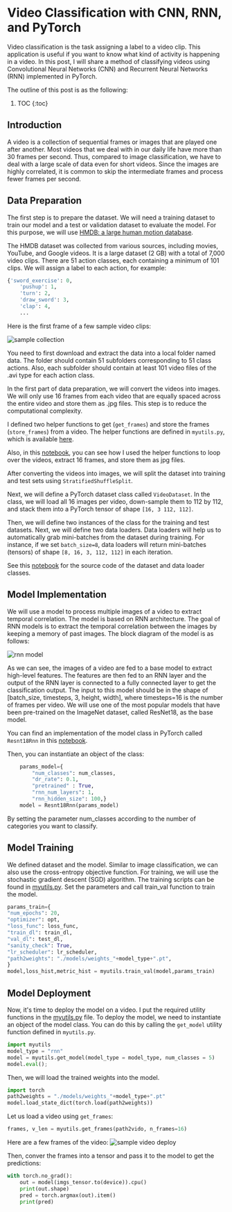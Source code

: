 # Video Classification with CNN, RNN, and PyTorch

Video classification is the task assigning a label to a video clip. This application is useful if you want to know what kind of
activity is happening in a video. In this post, I will share a method of classifying videos using Convolutional Neural Networks (CNN) and Recurrent Neural Networks (RNN) implemented in PyTorch.

The outline of this post is as the following:
1. TOC
{:toc}

## Introduction
A video is a collection of sequential frames or images that are played one after another. Most videos that we deal with in our daily life have
more than 30 frames per second. Thus, compared to image classification, we have to deal with a large scale of data even for short videos. Since the images are highly correlated, it is common to skip the intermediate frames and process fewer frames per second. 


## Data Preparation
The first step is to prepare the dataset. We will need a training dataset to train our model and a test or validation dataset to evaluate the model. For this purpose, we will use [HMDB: a large human motion database](https://serre-lab.clps.brown.edu/resource/hmdb-a-large-human-motion-database/#overview). 

The HMDB dataset was collected from various sources, including movies, YouTube, and Google videos. It is a large dataset (2 GB) with a total of 7,000 video clips. There are 51 action classes, each containing a minimum of 101 clips. We will assign a label to each action, for example:

```python
{'sword_exercise': 0,
    'pushup': 1,
    'turn': 2,
    'draw_sword': 3,
    'clap': 4,
    ...
```

Here is the first frame of a few sample video clips:

![sample collection](/images/vidclass/samplevid.png)

You need to first download and extract the data into a local folder named data. The folder should contain 51 subfolders corresponding to 51 class actions. Also, each subfolder should contain at least 101 video files of the .avi type for each action class. 

In the first part of data preparation, we will convert the videos into images. We will only use 16 frames from each video that are equally spaced across the entire video and store them as .jpg files. This step is to reduce the computational complexity.

I defined two helper functions to get (```get_frames```) and store the frames (```store_frames```) from a video. The helper functions are defined in ```myutils.py```, which is available [here](https://github.com/PacktPublishing/PyTorch-Computer-Vision-Cookbook/blob/master/Chapter10/myutils.py).

Also, in this [notebook](https://github.com/PacktPublishing/PyTorch-Computer-Vision-Cookbook/blob/master/Chapter10/prepare_data.ipynb), you can see how I used the helper functions to loop over the videos, extract 16 frames, and store them as jpg files.

After converting the videos into images, we will split the dataset into training and test sets using ```StratifiedShuffleSplit```. 

Next, we will define a PyTorch dataset class called ```VideoDataset```. In the class, we will load all 16 images per video, down-sample them to 112 by 112, and stack them into a PyTorch tensor of shape ```[16, 3 112, 112]```.

Then, we will define two instances of the class for the training and test datasets. Next, we will define two data loaders. Data loaders will help us to automatically grab mini-batches from the dataset during training. For instance, if we set ```batch_size=8```, data loaders will return mini-batches (tensors) of shape ```[8, 16, 3, 112, 112]``` in each iteration.

See this [notebook](https://github.com/PacktPublishing/PyTorch-Computer-Vision-Cookbook/blob/master/Chapter10/Chapter10.ipynb) for the source code of the dataset and data loader classes.

## Model Implementation
We will use a model to process multiple images of a video to extract temporal correlation. The model is based on RNN architecture. The goal of RNN models is to extract the
temporal correlation between the images by keeping a memory of past images. The block
diagram of the model is as follows:

![rnn model](/images/vidclass/rnnmodel.png)

As we can see, the images of a video are fed to a base model to extract high-level features.
The features are then fed to an RNN layer and the output of the RNN layer is connected to
a fully connected layer to get the classification output. The input to this model should be in
the shape of [batch_size, timesteps, 3, height, width], where timesteps=16 is
the number of frames per video. We will use one of the most popular models that have been
pre-trained on the ImageNet dataset, called ResNet18, as the base model.

You can find an implementation of the model class in PyTorch called ```Resnt18Rnn``` in this [notebook](https://github.com/PacktPublishing/PyTorch-Computer-Vision-Cookbook/blob/master/Chapter10/Chapter10.ipynb).

Then, you can instantiate an object of the class:

```python
    params_model={
        "num_classes": num_classes,
        "dr_rate": 0.1,
        "pretrained" : True,
        "rnn_num_layers": 1,
        "rnn_hidden_size": 100,}
    model = Resnt18Rnn(params_model)      
```

By setting the parameter num_classes according to the number of categories you want to classify.



## Model Training

We defined dataset and the model. Similar to image classification, we can also use the cross-entropy objective function. For training, we will
use the stochastic gradient descent (SGD) algorithm. The training scripts can be found in [myutils.py](https://github.com/PacktPublishing/PyTorch-Computer-Vision-Cookbook/blob/master/Chapter10/myutils.py). Set the parameters and call train_val function to train the model.

```python
params_train={
"num_epochs": 20,
"optimizer": opt,
"loss_func": loss_func,
"train_dl": train_dl,
"val_dl": test_dl,
"sanity_check": True,
"lr_scheduler": lr_scheduler,
"path2weights": "./models/weights_"+model_type+".pt",
}
model,loss_hist,metric_hist = myutils.train_val(model,params_train)
```

## Model Deployment

Now, it's time to deploy the model on a video. I put the required utility functions in the [myutils.py](https://github.com/PacktPublishing/PyTorch-Computer-Vision-Cookbook/blob/master/Chapter10/myutils.py) file. To deploy the model, we need to instantiate an object
of the model class. You can do this by calling the ```get_model``` utility function defined in ```myutils.py```. 

```python
import myutils
model_type = "rnn"
model = myutils.get_model(model_type = model_type, num_classes = 5)
model.eval();
```

Then, we will load the trained weights into the model.

```python
import torch
path2weights = "./models/weights_"+model_type+".pt"
model.load_state_dict(torch.load(path2weights))
```

Let us load a video using ```get_frames```:

```python
frames, v_len = myutils.get_frames(path2vido, n_frames=16)
```

Here are a few frames of the video:
![sample video deploy](/images/vidclass/samplevid2.png)


Then, conver the frames into a tensor and pass it to the model to get the predictions:

```python
with torch.no_grad():
    out = model(imgs_tensor.to(device)).cpu()
    print(out.shape)
    pred = torch.argmax(out).item()
    print(pred)
```

